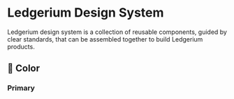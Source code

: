 # Ledgerium Design System

Ledgerium design system is a collection of reusable components, guided by clear standards, that can be assembled together to build Ledgerium products.

## 🌈 Color
### Primary